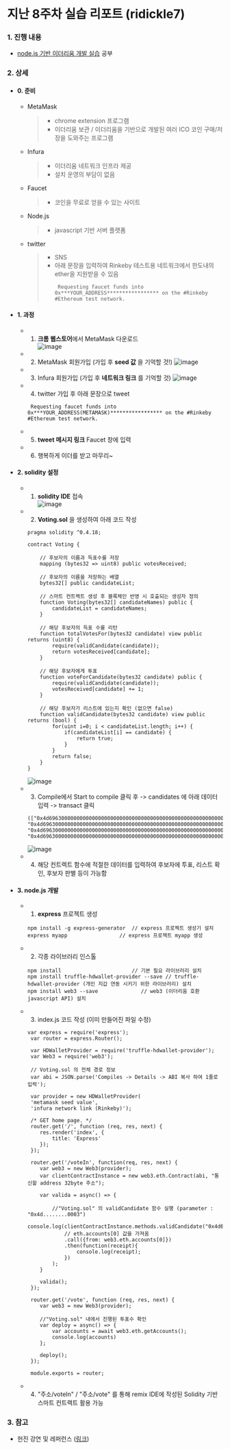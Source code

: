 # 지난 8주차 실습 리포트 (ridickle7)

### 1. 진행 내용  
- [node.js 기반 이더리움 개발 실습](https://programmers.co.kr/learn/courses/36) 공부

### 2. 상세
- #### 0. 준비
  - MetaMask  
    > - chrome extension 프로그램  
    > - 이더리움 보관 / 이더리움을 기반으로 개발된 여러 ICO 코인 구매/저장을 도와주는 프로그램  
    
  - Infura  
    > - 이더리움 네트워크 인프라 제공
    > - 설치 운영의 부담이 없음
    
  - Faucet  
    > - 코인을 무료로 얻을 수 있는 사이트
    
  - Node.js  
    > - javascript 기반 서버 플랫폼  
    
  - twitter  
    > - SNS
    > - 아래 문장을 입력하여 Rinkeby 테스트용 네트워크에서 한도내의 ether을 지원받을 수 있음
    >   <pre><code> Requesting faucet funds into 0x***YOUR_ADDRESS***************** on the #Rinkeby #Ethereum test network.</code></pre>

- #### 1. 과정
  - 1. **크롬 웹스토어**에서 MetaMask 다운로드  
      ![image]()
  - 2. MetaMask 회원가입 (가입 후 **seed 값** 을 기억할 것!)
      ![image]()
  - 3. Infura 회원가입 (가입 후 **네트워크 링크** 를 기억할 것)
      ![image]()
  - 4. twitter 가입 후 아래 문장으로 tweet
      <pre><code> Requesting faucet funds into 0x***YOUR_ADDRESS(METAMASK)***************** on the #Rinkeby #Ethereum test network.</code></pre>
  - 5. **tweet 메시지 링크** Faucet 창에 입력
  - 6. 행복하게 이더를 받고 마무리~

- #### 2. solidity 설정
  - 1. **solidity IDE** 접속  
      ![image]()
  - 2. **Voting.sol** 을 생성하여 아래 코드 작성
    <pre><code>pragma solidity ^0.4.18;
    
    contract Voting {
    
		// 후보자의 이름과 득표수를 저장
		mapping (bytes32 => uint8) public votesReceived;
		
		// 후보자의 이름을 저장하는 배열
		bytes32[] public candidateList;
		
		// 스마트 컨트랙트 생성 후 블록체인 반영 시 호출되는 생성자 정의
		function Voting(bytes32[] candidateNames) public {
			candidateList = candidateNames;
		}
		
		// 해당 후보자의 득표 수를 리턴
		function totalVotesFor(bytes32 candidate) view public returns (uint8) {
			require(validCandidate(candidate));
			return votesReceived[candidate];
		}
		
		// 해당 후보자에게 투표
		function voteForCandidate(bytes32 candidate) public {
			require(validCandidate(candidate));
			votesReceived[candidate] += 1;
		}
		
		// 해당 후보자가 리스트에 있는지 확인 (없으면 false)
		function validCandidate(bytes32 candidate) view public returns (bool) {
			for(uint i=0; i < candidateList.length; i++) {
				if(candidateList[i] == candidate) {
					return true;
				}
			}
			return false;
		}
	}</code></pre>
      ![image]()
  - 3. Compile에서 Start to compile 클릭 후 -> candidates 에 아래 데이터 입력 -> transact 클릭
    <pre><code>(["0x4d69630000000000000000000000000000000000000000000000000000000001", "0x4d69630000000000000000000000000000000000000000000000000000000002", "0x4d69630000000000000000000000000000000000000000000000000000000003", "0x4d69630000000000000000000000000000000000000000000000000000000004”])</code></pre>
      ![image]()
  - 4. 해당 컨트렉트 함수에 적절한 데이터를 입력하여 후보자에 투표, 리스트 확인, 후보자 판별 등이 가능함

- #### 3. node.js 개발
  - 1. **express** 프로젝트 생성
    <pre><code>npm install -g express-generator  // express 프로젝트 생성기 설치
    express myapp 		          // express 프로젝트 myapp 생성</pre></code>
  - 2. 각종 라이브러리 인스톨
    <pre><code>npm install			             // 기본 필요 라이브러리 설치
    npm install truffle-hdwallet-provider --save // truffle-hdwallet-provider (개인 지갑 연동 시키기 위한 라이브러리) 설치
    npm install web3 --save			     // web3 (이더리움 호환 javascript API) 설치</pre></code>
  - 3. index.js 코드 작성 (이미 만들어진 파일 수정)
     <pre><code>var express = require('express');
     var router = express.Router();
     
     var HDWalletProvider = require('truffle-hdwallet-provider');
     var Web3 = require('web3');
     
     // Voting.sol 의 전체 경로 정보
     var abi = JSON.parse('Compiles -> Details -> ABI 복사 하여 1줄로 입력');
     
     var provider = new HDWalletProvider(
     'metamask seed value',
     'infura network link (Rinkeby)');
     
     /* GET home page. */
     router.get('/', function (req, res, next) {
     	res.render('index', {
     		title: 'Express'
     	});
     });
     
     router.get('/voteIn', function(req, res, next) {
     	var web3 = new Web3(provider);
     	var clientContractInstance = new web3.eth.Contract(abi, "통신할 address 32byte 주소");
     	
     	var valida = async() => {
     		
     		//"Voting.sol" 의 validCandidate 함수 실행 (parameter : "0x4d........0003")
     		console.log(clientContractInstance.methods.validCandidate("0x4d69630000000000000000000000000000000000000000000000000000000003")
     			// eth.accounts[0] 값을 가져옴
     			.call({from: web3.eth.accounts[0]})
     			.then(function(receipt){
     				console.log(receipt);
     			})
     		);
     	}
     	
     	valida();
     });
     
     router.get('/vote', function (req, res, next) {
     	var web3 = new Web3(provider);
     	
     	//"Voting.sol" 내에서 진행된 투표수 확인
     	var deploy = async() => {
     		var accounts = await web3.eth.getAccounts();
     		console.log(accounts)
     	};
     	
     	deploy();	
     });
     
     module.exports = router;</code></pre>
   
  
  - 4. "주소/voteIn" / "주소/vote" 를 통해 remix IDE에 작성된 Solidity 기반 스마트 컨트랙트 활용 가능

### 3. 참고
- 헌진 강연 및 레퍼런스 ([링크](https://github.com/KimHunJin/Blockchain/wiki/make-dapp-using-truffle-and-rinkeby))
